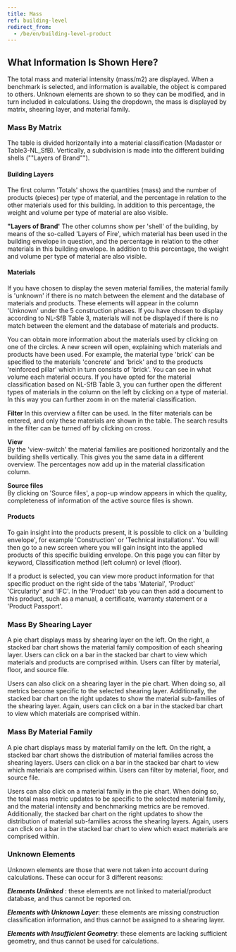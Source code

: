 ```yaml
--- 
title: Mass 
ref: building-level
redirect_from:
  - /be/en/building-level-product
--- 
```


## What Information Is Shown Here? 
The total mass and material intensity (mass/m2) are displayed. When a benchmark is selected, and information is available, the object is compared to others. Unknown elements are shown to so they can be modified, and in turn included in calculations. Using the dropdown, the mass is displayed by matrix, shearing layer, and material family. 
 
### Mass By Matrix 
The table is divided horizontally into a material classification (Madaster or Table3-NL_SfB). Vertically, a subdivision is made into the different building shells (""Layers of Brand""). 
 
#### Building Layers 
The first column 'Totals' shows the quantities (mass) and the number of products (pieces) per type of material, and the percentage in relation to the other materials used for this building. In addition to this percentage, the weight and volume per type of material are also visible. 
 
**"Layers of Brand'** The other columns show per 'shell' of the building, by means of the so-called 'Layers of Fire', which material has been used in the building envelope in question, and the percentage in relation to the other materials in this building envelope. In addition to this percentage, the weight and volume per type of material are also visible. 
 
#### Materials 
If you have chosen to display the seven material families, the material family is 'unknown' if there is no match between the element and the database of materials and products. These elements will appear in the column 'Unknown' under the 5 construction phases. If you have chosen to display according to NL-SfB Table 3, materials will not be displayed if there is no match between the element and the database of materials and products. 
 
You can obtain more information about the materials used by clicking on one of the circles. A new screen will open, explaining which materials and products have been used. For example, the material type 'brick' can be specified to the materials 'concrete' and 'brick' and to the products 'reinforced pillar' which in turn consists of 'brick'. You can see in what volume each material occurs. If you have opted for the material classification based on NL-SfB Table 3, you can further open the different types of materials in the column on the left by clicking on a type of material. In this way you can further zoom in on the material classification. 
 
**Filter** 
In this overview a filter can be used. In the filter materials can be entered, and only these materials are shown in the table. The search results in the filter can be turned off by clicking on cross. 
 
**View**  
By the 'view-switch' the material families are positioned horizontally and the building shells vertically. This gives you the same data in a different overview. The percentages now add up in the material classification column. 
 
**Source files**  
By clicking on 'Source files', a pop-up window appears in which the quality, completeness of information of the active source files is shown. 
 
#### Products 
To gain insight into the products present, it is possible to click on a 'building envelope', for example 'Construction' or 'Technical installations'. You will then go to a new screen where you will gain insight into the applied products of this specific building envelope. On this page you can filter by keyword, Classification method (left column) or level (floor). 
 
If a product is selected, you can view more product information for that specific product on the right side of the tabs 'Material', 'Product' 'Circularity' and 'IFC'. In the 'Product' tab you can then add a document to this product, such as a manual, a certificate, warranty statement or a 'Product Passport'. 
 
### Mass By Shearing Layer 
A pie chart displays mass by shearing layer on the left. On the right, a stacked bar chart shows the material family composition of each shearing layer. Users can click on a bar in the stacked bar chart to view which materials and products are comprised within. Users can filter by material, floor, and source file. 
 
Users can also click on a shearing layer in the pie chart. When doing so, all metrics become specific to the selected shearing layer. Additionally, the stacked bar chart on the right updates to show the material sub-families of the shearing layer. Again, users can click on a bar in the stacked bar chart to view which materials are comprised within.  
 
### Mass By Material Family 
A pie chart displays mass by material family on the left. On the right, a stacked bar chart shows the distribution of material families across the shearing layers. Users can click on a bar in the stacked bar chart to view which materials are comprised within. Users can filter by material, floor, and source file. 
 
Users can also click on a material family in the pie chart. When doing so, the total mass metric updates to be specific to the selected material family, and the material intensity and benchmarking metrics are be removed. Additionally, the stacked bar chart on the right updates to show the distribution of material sub-families across the shearing layers. Again, users can click on a bar in the stacked bar chart to view which exact materials are comprised within.  
 
### Unknown Elements 
Unknown elements are those that were not taken into account during calculations. These can occur for 3 different reasons: 
 
__*Elements Unlinked*__ : these elements are not linked to material/product database, and thus cannot be reported on. 
 
__*Elements with Unknown Layer*__: these elements are missing construction classification information, and thus cannot be assigned to a shearing layer. 
 
__*Elements with Insufficient Geometry*__: these elements are lacking sufficient geometry, and thus cannot be used for calculations. 
